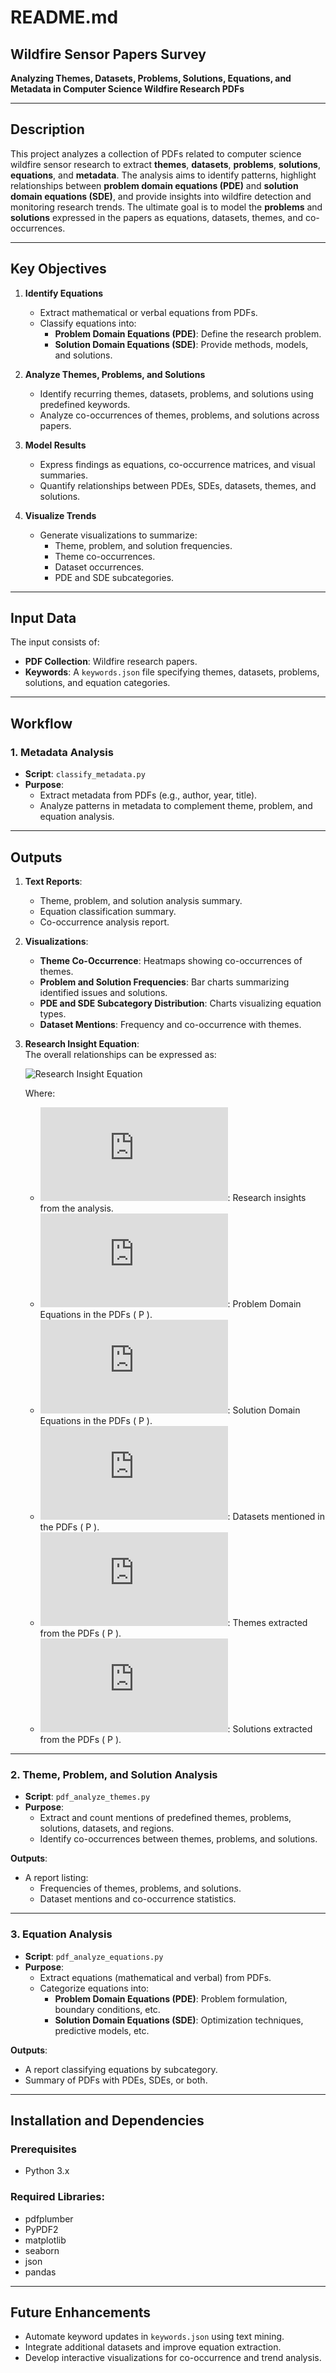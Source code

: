 # README.md

## Wildfire Sensor Papers Survey
**Analyzing Themes, Datasets, Problems, Solutions, Equations, and Metadata in Computer Science Wildfire Research PDFs**

---

## Description

This project analyzes a collection of PDFs related to computer science wildfire sensor research to extract **themes**, **datasets**, **problems**, **solutions**, **equations**, and **metadata**. The analysis aims to identify patterns, highlight relationships between **problem domain equations (PDE)** and **solution domain equations (SDE)**, and provide insights into wildfire detection and monitoring research trends. The ultimate goal is to model the **problems** and **solutions** expressed in the papers as equations, datasets, themes, and co-occurrences.

---

## Key Objectives

1. **Identify Equations**  
   - Extract mathematical or verbal equations from PDFs.
   - Classify equations into:
     - **Problem Domain Equations (PDE)**: Define the research problem.
     - **Solution Domain Equations (SDE)**: Provide methods, models, and solutions.

2. **Analyze Themes, Problems, and Solutions**  
   - Identify recurring themes, datasets, problems, and solutions using predefined keywords.
   - Analyze co-occurrences of themes, problems, and solutions across papers.

3. **Model Results**  
   - Express findings as equations, co-occurrence matrices, and visual summaries.
   - Quantify relationships between PDEs, SDEs, datasets, themes, and solutions.

4. **Visualize Trends**  
   - Generate visualizations to summarize:
     - Theme, problem, and solution frequencies.
     - Theme co-occurrences.
     - Dataset occurrences.
     - PDE and SDE subcategories.

---

## Input Data

The input consists of:
- **PDF Collection**: Wildfire research papers.
- **Keywords**: A `keywords.json` file specifying themes, datasets, problems, solutions, and equation categories.

---

## Workflow

### 1. **Metadata Analysis**
- **Script**: `classify_metadata.py`
- **Purpose**:  
   - Extract metadata from PDFs (e.g., author, year, title).  
   - Analyze patterns in metadata to complement theme, problem, and equation analysis.

---

## Outputs

1. **Text Reports**:  
   - Theme, problem, and solution analysis summary.
   - Equation classification summary.
   - Co-occurrence analysis report.

2. **Visualizations**:  
   - **Theme Co-Occurrence**: Heatmaps showing co-occurrences of themes.
   - **Problem and Solution Frequencies**: Bar charts summarizing identified issues and solutions.
   - **PDE and SDE Subcategory Distribution**: Charts visualizing equation types.
   - **Dataset Mentions**: Frequency and co-occurrence with themes.

3. **Research Insight Equation**:  
   The overall relationships can be expressed as:  

   ![Research Insight Equation](https://latex.codecogs.com/svg.latex?R=f\left(PDE(P),SDE(P),D(P),T(P),S(P)\right))

   Where:  
   - ![R](https://latex.codecogs.com/svg.latex?R): Research insights from the analysis.  
   - ![PDE(P)](https://latex.codecogs.com/svg.latex?PDE(P)): Problem Domain Equations in the PDFs \( P \).  
   - ![SDE(P)](https://latex.codecogs.com/svg.latex?SDE(P)): Solution Domain Equations in the PDFs \( P \).  
   - ![D(P)](https://latex.codecogs.com/svg.latex?D(P)): Datasets mentioned in the PDFs \( P \).  
   - ![T(P)](https://latex.codecogs.com/svg.latex?T(P)): Themes extracted from the PDFs \( P \).  
   - ![S(P)](https://latex.codecogs.com/svg.latex?S(P)): Solutions extracted from the PDFs \( P \).  

---

### 2. **Theme, Problem, and Solution Analysis**
- **Script**: `pdf_analyze_themes.py`
- **Purpose**:  
   - Extract and count mentions of predefined themes, problems, solutions, datasets, and regions.  
   - Identify co-occurrences between themes, problems, and solutions.

**Outputs**:
- A report listing:
  - Frequencies of themes, problems, and solutions.
  - Dataset mentions and co-occurrence statistics.

---

### 3. **Equation Analysis**
- **Script**: `pdf_analyze_equations.py`
- **Purpose**:  
   - Extract equations (mathematical and verbal) from PDFs.  
   - Categorize equations into:
     - **Problem Domain Equations (PDE)**: Problem formulation, boundary conditions, etc.
     - **Solution Domain Equations (SDE)**: Optimization techniques, predictive models, etc.  

**Outputs**:
- A report classifying equations by subcategory.
- Summary of PDFs with PDEs, SDEs, or both.

---

## Installation and Dependencies

### Prerequisites
- Python 3.x

### Required Libraries:
- pdfplumber
- PyPDF2
- matplotlib
- seaborn
- json
- pandas

---

## Future Enhancements

- Automate keyword updates in `keywords.json` using text mining.
- Integrate additional datasets and improve equation extraction.
- Develop interactive visualizations for co-occurrence and trend analysis.
